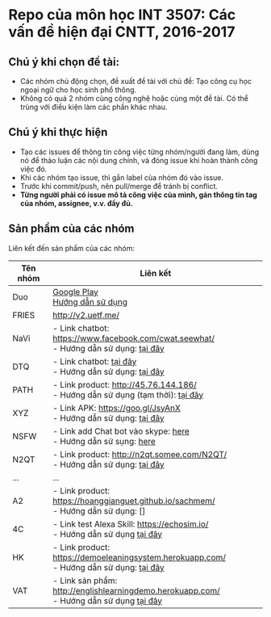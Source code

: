﻿# Repo của môn học INT 3507: Các vấn đề hiện đại CNTT, 2016-2017

## Chú ý khi chọn đề tài:
- Các nhóm chủ động chọn, đề xuất đề tài với chủ đề: Tạo công cụ học ngoại ngữ cho học sinh phổ thông.
- Không có quá 2 nhóm cùng công nghệ hoặc cùng một đề tài. Có thể trùng với điều kiện làm các phần khác nhau.
 
## Chú ý khi thực hiện
- Tạo các issues để thông tin công việc từng nhóm/người đang làm, dùng nó để thảo luận các nội dung chính, và đóng issue khi hoàn thành công việc đó.
- Khi các nhóm tạo issue, thì gắn label của nhóm đó vào issue.
- Trước khi commit/push, nên pull/merge để tránh bị conflict.
- **Từng người phải có issue mô tả công việc của mình, gán thông tin tag của nhóm, assignee, v.v. đầy đủ.**

## Sản phẩm của các nhóm
Liên kết đến sản phẩm của các nhóm:

| Tên nhóm | Liên kết  |
|---|---|
| Duo | [Google Play](https://play.google.com/store/apps/details?id=com.saokhuee.sachmem)<br/>[Hướng dẫn sử dụng](https://github.com/fiser-khoanv11/int3507-2016/tree/master/Duo)|
| FRIES  | http://v2.uetf.me/ |
| NaVi  | - Link chatbot: https://www.facebook.com/cwat.seewhat/ <br/> - Hướng dẫn sử dụng: [tại đây](https://github.com/trieudh58/int3507-2016/blob/master/NaVi/README.md)|
| DTQ  | - Link chatbot: [tại đây](https://www.facebook.com/Learning-English-Bot-302820536747403/) <br/> - Hướng dẫn sử dụng: [tại đây](https://github.com/truonganhhoang/int3507-2016/tree/master/DTQ)|
| PATH  | - Link product: http://45.76.144.186/ <br/> - Hướng dẫn sử dụng (tạm thời): [tại đây](https://drive.google.com/file/d/0B2Jn2nDeL0uUbDlmdVozazFLZU0/view?usp=sharing) |
| XYZ  | - Link APK:  https://goo.gl/JsyAnX <br/> - Hướng dẫn sử dụng: [tại đây](https://github.com/trangnt58/int3507-2016/blob/master/xyz/README.md) |
| NSFW | - Link add Chat bot vào skype: [here](https://join.skype.com/bot/455b9e86-db27-4a3a-86c8-df9cc15ccc09) <br/> - Hướng dẫn sử sụng: [here](https://github.com/truonganhhoang/int3507-2016/blob/master/NSFW/FAQ%20Bot%20V2/README.md)
| N2QT  | - Link product: http://n2qt.somee.com/N2QT/ <br/> - Hướng dẫn sử dụng: [tại đây](https://github.com/truonganhhoang/int3507-2016/blob/master/N2QT/README.md) |
| ...  | ... |
| A2 | - Link product: https://hoanggianguet.github.io/sachmem/ <br/> - Hướng dẫn sử dụng: [] |
| 4C | - Link test Alexa Skill: https://echosim.io/ <br/> - Hướng dẫn sử dụng [tại đây](https://github.com/truonganhhoang/int3507-2016/commit/275c5e14a81bdcfbae0909afc29d2f249b4a8f9d)|
| HK | - Link product: https://demoeleaningsystem.herokuapp.com/ <br/> - Hướng dẫn sử dụng: [tại đây](https://github.com/truonganhhoang/int3507-2016/blob/master/HK/README.md) |
| VAT | - Link sản phẩm: http://englishlearningdemo.herokuapp.com/ <br> - Hướng dẫn sử dụng [tại đây](https://github.com/truonganhhoang/int3507-2016/blob/master/VAT/readme.md)
